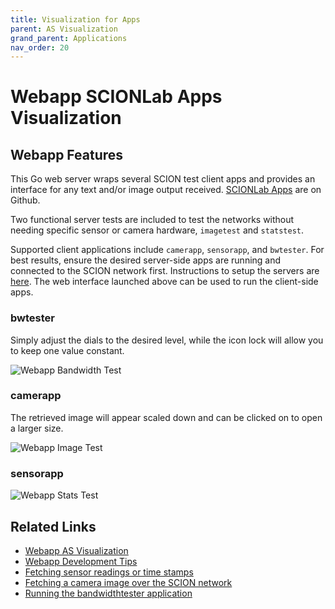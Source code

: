 ```yaml
---
title: Visualization for Apps
parent: AS Visualization
grand_parent: Applications
nav_order: 20
---
```


# Webapp SCIONLab Apps Visualization

## Webapp Features

This Go web server wraps several SCION test client apps and provides an interface for any text and/or image output received. [SCIONLab Apps](http://github.com/netsec-ethz/scion-apps) are on Github.

Two functional server tests are included to test the networks without needing specific sensor or camera hardware, `imagetest` and `statstest`.

Supported client applications include `camerapp`, `sensorapp`, and `bwtester`. For best results, ensure the desired server-side apps are running and connected to the SCION network first. Instructions to setup the servers are [here](https://github.com/netsec-ethz/scion-apps). The web interface launched above can be used to run the client-side apps.

### bwtester

Simply adjust the dials to the desired level, while the icon lock will allow you to keep one value constant.

![Webapp Bandwidth Test](../images/webapp_bwtester.png?raw=true "Webapp Bandwidth Test")

### camerapp

The retrieved image will appear scaled down and can be clicked on to open a larger size.

![Webapp Image Test](../images/webapp_camerapp.png?raw=true "Webapp Image Test")

### sensorapp

![Webapp Stats Test](../images/webapp_sensorapp.png?raw=true "Webapp Stats Test")

## Related Links
* [Webapp AS Visualization](../as_visualization/webapp.md)
* [Webapp Development Tips](../as_visualization/webapp_development.md)
* [Fetching sensor readings or time stamps](../apps/fetch_sensor_readings.md)
* [Fetching a camera image over the SCION network](../apps/access_camera.md)
* [Running the bandwidthtester application](../apps/bwtester.md)

